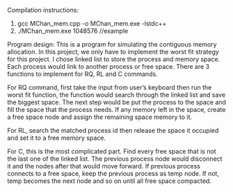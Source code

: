 Compilation instructions: 
1.	gcc MChan_mem.cpp -o MChan_mem.exe -lstdc++
2.	./MChan_mem.exe 1048576   //example

Program design:
This is a program for simulating the contiguous memory allocation. In this project, we only have to implement the worst fit strategy for this project. I chose linked list to store the process and memory space. Each process would link to another process or free space. There are 3 functions to implement for RQ, RL and C commands. 

For RQ command, first take the input from user’s keyboard then run the worst fit function, the function would search through the linked list and save the biggest space. The next step would be put the process to the space and fill the space that the process needs. If any memory left in the space, create a free space node and assign the remaining space memory to it.  

For RL, search the matched process id then release the space it occupied and set it to a free memory space.

For  C, this is the most complicated part. Find every free space that is not the last one of the linked list. The previous process node would disconnect it and the nodes after that would move forward. If previous process connects to a free space, keep the previous process as temp node. If not, temp becomes the next node and so on until all free space compacted.        

